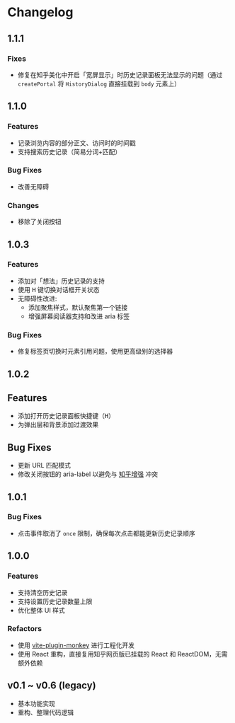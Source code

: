 # Changelog

## 1.1.1
### Fixes

- 修复在知乎美化中开启「宽屏显示」时历史记录面板无法显示的问题（通过 `createPortal` 将 `HistoryDialog` 直接挂载到 `body` 元素上）

## 1.1.0
### Features

- 记录浏览内容的部分正文、访问时的时间戳
- 支持搜索历史记录（简易分词+匹配）

### Bug Fixes
- 改善无障碍

### Changes

- 移除了关闭按钮

## 1.0.3
### Features

- 添加对「想法」历史记录的支持
- 使用 <kbd>H</kbd> 键切换对话框开关状态
- 无障碍性改进:
    - 添加聚焦样式，默认聚焦第一个链接
    - 增强屏幕阅读器支持和改进 aria 标签

### Bug Fixes

- 修复标签页切换时元素引用问题，使用更高级别的选择器


## 1.0.2

## Features

- 添加打开历史记录面板快捷键（<kbd>H</kbd>）
- 为弹出层和背景添加过渡效果
  
## Bug Fixes

- 更新 URL 匹配模式
- 修改关闭按钮的 aria-label 以避免与 [知乎增强](https://greasyfork.org/scripts/419081) 冲突

## 1.0.1

### Bug Fixes

- 点击事件取消了 `once` 限制，确保每次点击都能更新历史记录顺序

## 1.0.0

### Features
- 支持清空历史记录
- 支持设置历史记录数量上限
- 优化整体 UI 样式

### Refactors
- 使用 [vite-plugin-monkey](https://github.com/lisonge/vite-plugin-monkey) 进行工程化开发
- 使用 React 重构，直接复用知乎网页版已挂载的 React 和 ReactDOM，无需额外依赖


## v0.1 ~ v0.6 (legacy)

- 基本功能实现
- 重构、整理代码逻辑

